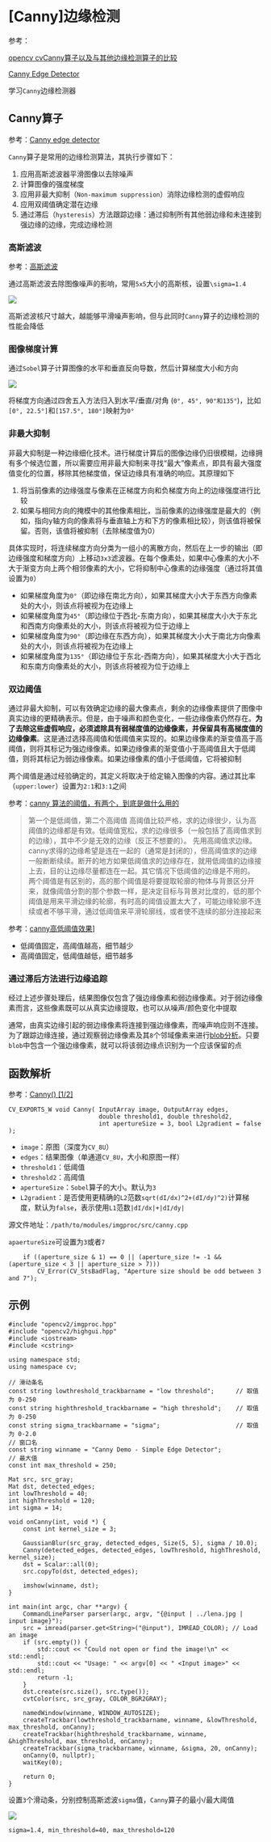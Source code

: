 
# [Canny]边缘检测

参考：

[opencv cvCanny算子以及与其他边缘检测算子的比较](https://blog.csdn.net/u012005313/article/details/46800467)

[Canny Edge Detector](https://docs.opencv.org/4.1.0/da/d5c/tutorial_canny_detector.html)

学习`Canny`边缘检测器

## Canny算子

参考：[Canny edge detector](https://en.wikipedia.org/wiki/Canny_edge_detector)

`Canny`算子是常用的边缘检测算法，其执行步骤如下：

1. 应用高斯滤波器平滑图像以去除噪声
2. 计算图像的强度梯度
3. 应用非最大抑制（`Non-maximum suppression`）消除边缘检测的虚假响应
4. 应用双阈值确定潜在边缘
5. 通过滞后（`hysteresis`）方法跟踪边缘：通过抑制所有其他弱边缘和未连接到强边缘的边缘，完成边缘检测

### 高斯滤波

参考：[高斯滤波](https://blog.zhujian.life/posts/80b530f2.html#more)

通过高斯滤波去除图像噪声的影响，常用`5x5`大小的高斯核，设置`\sigma=1.4`

![](./imgs/gaussian-filter.png)

高斯滤波核尺寸越大，越能够平滑噪声影响，但与此同时`Canny`算子的边缘检测的性能会降低

### 图像梯度计算

通过`Sobel`算子计算图像的水平和垂直反向导数，然后计算梯度大小和方向

![](./imgs/gradient.png)

将梯度方向通过四舍五入方法归入到水平/垂直/对角 (`0°, 45°, 90°和135°`)，比如`[0°, 22.5°]`和`[157.5°, 180°]`映射为`0°`

### 非最大抑制

非最大抑制是一种边缘细化技术。进行梯度计算后的图像边缘仍旧很模糊，边缘拥有多个候选位置，所以需要应用非最大抑制来寻找“最大”像素点，即具有最大强度值变化的位置，移除其他梯度值，保证边缘具有准确的响应。其原理如下

1. 将当前像素的边缘强度与像素在正梯度方向和负梯度方向上的边缘强度进行比较
2. 如果与相同方向的掩模中的其他像素相比，当前像素的边缘强度是最大的（例如，指向y轴方向的像素将与垂直轴上方和下方的像素相比较），则该值将被保留。否则，该值将被抑制（去除梯度值为0）

具体实现时，将连续梯度方向分类为一组小的离散方向，然后在上一步的输出（即边缘强度和梯度方向）上移动`3x3`滤波器。在每个像素处，如果中心像素的大小不大于渐变方向上两个相邻像素的大小，它将抑制中心像素的边缘强度（通过将其值设置为`0`）

* 如果梯度角度为`0°`（即边缘在南北方向），如果其梯度大小大于东西方向像素处的大小，则该点将被视为在边缘上
* 如果梯度角度为`45°`（即边缘位于西北-东南方向），如果其梯度大小大于东北和西南方向像素处的大小，则该点将被视为位于边缘上
* 如果梯度角度为`90°`（即边缘在东西方向），如果其梯度大小大于南北方向像素处的大小，则该点将被视为在边缘上
* 如果梯度角度为`135°`（即边缘位于东北-西南方向），如果其梯度大小大于西北和东南方向像素处的大小，则该点将被视为位于边缘上

### 双边阈值

通过非最大抑制，可以有效确定边缘的最大像素点，剩余的边缘像素提供了图像中真实边缘的更精确表示。但是，由于噪声和颜色变化，一些边缘像素仍然存在。**为了去除这些虚假响应，必须滤除具有弱梯度值的边缘像素，并保留具有高梯度值的边缘像素**。这是通过选择高阈值和低阈值来实现的。如果边缘像素的渐变值高于高阈值，则将其标记为强边缘像素。如果边缘像素的渐变值小于高阈值且大于低阈值，则将其标记为弱边缘像素。如果边缘像素的值小于低阈值，它将被抑制

两个阈值是通过经验确定的，其定义将取决于给定输入图像的内容。通过其比率（`upper:lower`）设置为`2:1`和`3:1`之间

参考：[canny 算法的阈值，有两个，到底是做什么用的](https://wenwen.sogou.com/z/q756028295.htm)

>第一个是低阈值，第二个高阈值
高阈值比较严格，求的边缘很少，认为高阈值的边缘都是有效。低阈值宽松，求的边缘很多（一般包括了高阈值求到的边缘），其中不少是无效的边缘（反正不想要的）。
先用高阈值求边缘。canny求得的边缘希望是连在一起的（通常是封闭的），但高阈值求的边缘一般断断续续。断开的地方如果低阈值求的边缘存在，就用低阈值的边缘接上去，目的让边缘尽量都连在一起。其它情况下低阈值的边缘是不用的。
>两个阈值是有区别的，高的那个阈值是将要提取轮廓的物体与背景区分开来，就像阈值分割的那个参数一样，是决定目标与背景对比度的，低的那个阈值是用来平滑边缘的轮廓，有时高的阈值设置太大了，可能边缘轮廓不连续或者不够平滑，通过低阈值来平滑轮廓线，或者使不连续的部分连接起来

参考：[canny高低阈值效果](https://blog.csdn.net/ben121_/article/details/88824186?utm_medium=distribute.pc_aggpage_search_result.none-task-blog-2~all~first_rank_v2~rank_v25-1-88824186.nonecase)]

* 低阈值固定，高阈值越高，细节越少
* 高阈值固定，低阈值越低，细节越多

### 通过滞后方法进行边缘追踪

经过上述步骤处理后，结果图像仅包含了强边缘像素和弱边缘像素。对于弱边缘像素而言，这些像素既可以从真实边缘提取，也可以从噪声/颜色变化中提取

通常，由真实边缘引起的弱边缘像素将连接到强边缘像素，而噪声响应则不连接。为了跟踪边缘连接，通过观察弱边缘像素及其`8`个邻域像素来进行[blob分析](https://en.wikipedia.org/wiki/Connected-component_labeling)。只要`blob`中包含一个强边缘像素，就可以将该弱边缘点识别为一个应该保留的点

## 函数解析

参考：[Canny() [1/2]](https://docs.opencv.org/4.1.0/dd/d1a/group__imgproc__feature.html#ga04723e007ed888ddf11d9ba04e2232de)

```
CV_EXPORTS_W void Canny( InputArray image, OutputArray edges,
                         double threshold1, double threshold2,
                         int apertureSize = 3, bool L2gradient = false );
```

* `image`：原图（深度为`CV_8U`）
* `edges`：结果图像（单通道`CV_8U`，大小和原图一样）
* `threshold1`：低阈值
* `threshold2`：高阈值
* `apertureSize`：`Sobel`算子的大小。默认为`3`
* `L2gradient`：是否使用更精确的`L2`范数`sqrt(dI/dx)^2+(dI/dy)^2)`计算梯度，默认为`false`，表示使用`L1`范数`|dI/dx|+|dI/dy|`

源文件地址：`/path/to/modules/imgproc/src/canny.cpp`

`apaertureSize`可设置为`3`或者`7`

```
    if ((aperture_size & 1) == 0 || (aperture_size != -1 && (aperture_size < 3 || aperture_size > 7)))
        CV_Error(CV_StsBadFlag, "Aperture size should be odd between 3 and 7");
```

## 示例

```
#include "opencv2/imgproc.hpp"
#include "opencv2/highgui.hpp"
#include <iostream>
#include <cstring>

using namespace std;
using namespace cv;

// 滑动条名
const string lowthreshold_trackbarname = "low threshold";      // 取值为 0-250
const string highthreshold_trackbarname = "high threshold";    // 取值为 0-250
const string sigma_trackbarname = "sigma";                     // 取值为 0-2.0
// 窗口名
const string winname = "Canny Demo - Simple Edge Detector";
// 最大值
const int max_threshold = 250;

Mat src, src_gray;
Mat dst, detected_edges;
int lowThreshold = 40;
int highThreshold = 120;
int sigma = 14;

void onCanny(int, void *) {
    const int kernel_size = 3;

    GaussianBlur(src_gray, detected_edges, Size(5, 5), sigma / 10.0);
    Canny(detected_edges, detected_edges, lowThreshold, highThreshold, kernel_size);
    dst = Scalar::all(0);
    src.copyTo(dst, detected_edges);

    imshow(winname, dst);
}

int main(int argc, char **argv) {
    CommandLineParser parser(argc, argv, "{@input | ../lena.jpg | input image}");
    src = imread(parser.get<String>("@input"), IMREAD_COLOR); // Load an image
    if (src.empty()) {
        std::cout << "Could not open or find the image!\n" << std::endl;
        std::cout << "Usage: " << argv[0] << " <Input image>" << std::endl;
        return -1;
    }
    dst.create(src.size(), src.type());
    cvtColor(src, src_gray, COLOR_BGR2GRAY);

    namedWindow(winname, WINDOW_AUTOSIZE);
    createTrackbar(lowthreshold_trackbarname, winname, &lowThreshold, max_threshold, onCanny);
    createTrackbar(highthreshold_trackbarname, winname, &highThreshold, max_threshold, onCanny);
    createTrackbar(sigma_trackbarname, winname, &sigma, 20, onCanny);
    onCanny(0, nullptr);
    waitKey(0);

    return 0;
}
```

设置`3`个滑动条，分别控制高斯滤波`sigma`值，`Canny`算子的最小/最大阈值

![](./imgs/canny.png)

`sigma=1.4, min_threshold=40, max_threshold=120`